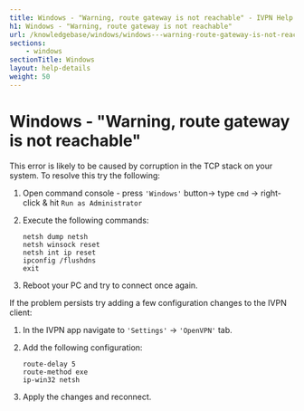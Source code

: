 ```yaml
---
title: Windows - "Warning, route gateway is not reachable" - IVPN Help
h1: Windows - "Warning, route gateway is not reachable"
url: /knowledgebase/windows/windows---warning-route-gateway-is-not-reachable/
sections:
    - windows
sectionTitle: Windows
layout: help-details
weight: 50
---
```

# Windows - "Warning, route gateway is not reachable"

This error is likely to be caused by corruption in the TCP stack on your system. To resolve this try the following:

1.  Open command console - press `'Windows'` button-> type `cmd` -> right-click & hit `Run as Administrator`

2.  Execute the following commands:

    ```
    netsh dump netsh
    netsh winsock reset
    netsh int ip reset
    ipconfig /flushdns
    exit
    ```

3.  Reboot your PC and try to connect once again.

If the problem persists try adding a few configuration changes to the IVPN client:

1.  In the IVPN app navigate to `'Settings'` -> `'OpenVPN'` tab.

2.  Add the following configuration:

    ```
    route-delay 5
    route-method exe
    ip-win32 netsh
    ```

3.  Apply the changes and reconnect.
